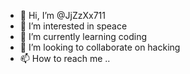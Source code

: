 - 👋 Hi, I’m @JjZzXx711
- 👀 I’m interested in speace
- 🌱 I’m currently learning coding
- 💞️ I’m looking to collaborate on hacking
- 📫 How to reach me ..

<!---
JjZzXx711/JjZzXx711 is a ✨ special ✨ repository because its `README.md` (this file) appears on your GitHub profile.
You can click the Preview link to take a look at your changes.
--->

